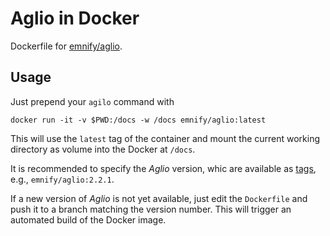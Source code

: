 # Aglio in Docker

Dockerfile for [emnify/aglio](https://hub.docker.com/r/emnify/aglio/).

## Usage

Just prepend your `agilo` command with

    docker run -it -v $PWD:/docs -w /docs emnify/aglio:latest

This will use the `latest` tag of the container and mount the current working directory as volume into the Docker at `/docs`.

It is recommended to specify the _Aglio_ version, whic are available as [tags](https://hub.docker.com/r/emnify/aglio/tags/), e.g., `emnify/aglio:2.2.1`.

If a new version of _Aglio_ is not yet available, just edit the `Dockerfile` and push it to a branch matching the version number. This will trigger an automated build of the Docker image.

